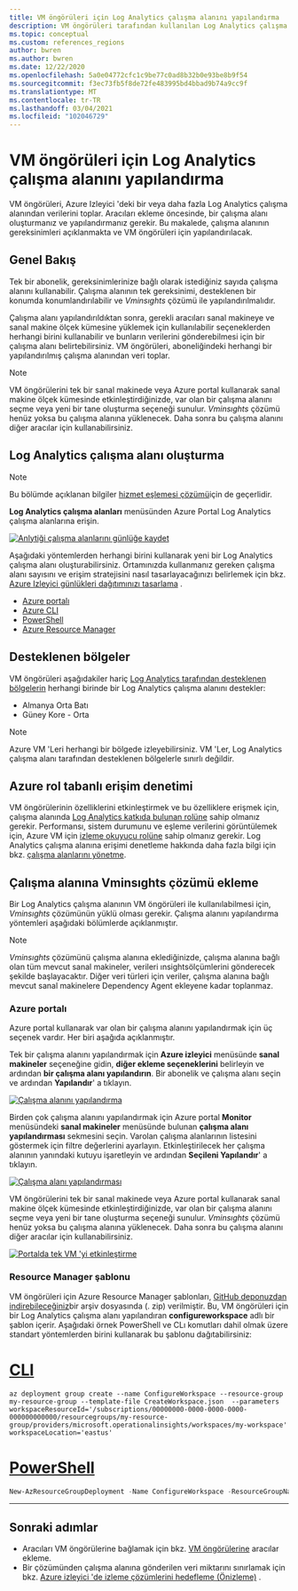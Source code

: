 ```yaml
---
title: VM öngörüleri için Log Analytics çalışma alanını yapılandırma
description: VM öngörüleri tarafından kullanılan Log Analytics çalışma alanının nasıl oluşturulduğunu ve yapılandırılacağını açıklar.
ms.topic: conceptual
ms.custom: references_regions
author: bwren
ms.author: bwren
ms.date: 12/22/2020
ms.openlocfilehash: 5a0e04772cfc1c9be77c0ad8b32b0e93be8b9f54
ms.sourcegitcommit: f3ec73fb5f8de72fe483995bd4bbad9b74a9cc9f
ms.translationtype: MT
ms.contentlocale: tr-TR
ms.lasthandoff: 03/04/2021
ms.locfileid: "102046729"
---
```

# <a name="configure-log-analytics-workspace-for-vm-insights"></a>VM öngörüleri için Log Analytics çalışma alanını yapılandırma
VM öngörüleri, Azure Izleyici 'deki bir veya daha fazla Log Analytics çalışma alanından verilerini toplar. Aracıları ekleme öncesinde, bir çalışma alanı oluşturmanız ve yapılandırmanız gerekir. Bu makalede, çalışma alanının gereksinimleri açıklanmakta ve VM öngörüleri için yapılandırılacak.

## <a name="overview"></a>Genel Bakış
Tek bir abonelik, gereksinimlerinize bağlı olarak istediğiniz sayıda çalışma alanını kullanabilir. Çalışma alanının tek gereksinimi, desteklenen bir konumda konumlandırılabilir ve *Vminsıghts* çözümü ile yapılandırılmalıdır.

Çalışma alanı yapılandırıldıktan sonra, gerekli aracıları sanal makineye ve sanal makine ölçek kümesine yüklemek için kullanılabilir seçeneklerden herhangi birini kullanabilir ve bunların verilerini gönderebilmesi için bir çalışma alanı belirtebilirsiniz. VM öngörüleri, aboneliğindeki herhangi bir yapılandırılmış çalışma alanından veri toplar.

> [!NOTE]
> VM öngörülerini tek bir sanal makinede veya Azure portal kullanarak sanal makine ölçek kümesinde etkinleştirdiğinizde, var olan bir çalışma alanını seçme veya yeni bir tane oluşturma seçeneği sunulur. *Vminsıghts* çözümü henüz yoksa bu çalışma alanına yüklenecek. Daha sonra bu çalışma alanını diğer aracılar için kullanabilirsiniz.


## <a name="create-log-analytics-workspace"></a>Log Analytics çalışma alanı oluşturma

>[!NOTE]
>Bu bölümde açıklanan bilgiler [hizmet eşlemesi çözümü](service-map.md)için de geçerlidir. 

**Log Analytics çalışma alanları** menüsünden Azure Portal Log Analytics çalışma alanlarına erişin.

[![Anlytiği çalışma alanlarını günlüğe kaydet](media/vminsights-configure-workspace/log-analytics-workspaces.png)](media/vminsights-configure-workspace/log-analytics-workspaces.png#lightbox)

Aşağıdaki yöntemlerden herhangi birini kullanarak yeni bir Log Analytics çalışma alanı oluşturabilirsiniz. Ortamınızda kullanmanız gereken çalışma alanı sayısını ve erişim stratejisini nasıl tasarlayacağınızı belirlemek için bkz. [Azure Izleyici günlükleri dağıtımınızı tasarlama](../logs/design-logs-deployment.md) .


* [Azure portalı](../logs/quick-create-workspace.md)
* [Azure CLI](../logs/quick-create-workspace-cli.md)
* [PowerShell](../logs/powershell-workspace-configuration.md)
* [Azure Resource Manager](../logs/resource-manager-workspace.md)

## <a name="supported-regions"></a>Desteklenen bölgeler
VM öngörüleri aşağıdakiler hariç [Log Analytics tarafından desteklenen bölgelerin](https://azure.microsoft.com/global-infrastructure/services/?products=monitor&regions=all) herhangi birinde bir Log Analytics çalışma alanını destekler:

- Almanya Orta Batı
- Güney Kore - Orta

>[!NOTE]
>Azure VM 'Leri herhangi bir bölgede izleyebilirsiniz. VM 'Ler, Log Analytics çalışma alanı tarafından desteklenen bölgelerle sınırlı değildir.

## <a name="azure-role-based-access-control"></a>Azure rol tabanlı erişim denetimi
VM öngörülerinin özelliklerini etkinleştirmek ve bu özelliklere erişmek için, çalışma alanında [Log Analytics katkıda bulunan rolüne](../logs/manage-access.md#manage-access-using-azure-permissions) sahip olmanız gerekir. Performansı, sistem durumunu ve eşleme verilerini görüntülemek için, Azure VM için [izleme okuyucu rolüne](../roles-permissions-security.md#built-in-monitoring-roles) sahip olmanız gerekir. Log Analytics çalışma alanına erişimi denetleme hakkında daha fazla bilgi için bkz. [çalışma alanlarını yönetme](../logs/manage-access.md).

## <a name="add-vminsights-solution-to-workspace"></a>Çalışma alanına Vminsıghts çözümü ekleme
Bir Log Analytics çalışma alanının VM öngörüleri ile kullanılabilmesi için, *Vminsıghts* çözümünün yüklü olması gerekir. Çalışma alanını yapılandırma yöntemleri aşağıdaki bölümlerde açıklanmıştır.

> [!NOTE]
> *Vminsıghts* çözümünü çalışma alanına eklediğinizde, çalışma alanına bağlı olan tüm mevcut sanal makineler, verileri ınsightsölçümlerini gönderecek şekilde başlayacaktır. Diğer veri türleri için veriler, çalışma alanına bağlı mevcut sanal makinelere Dependency Agent ekleyene kadar toplanmaz.

### <a name="azure-portal"></a>Azure portalı
Azure portal kullanarak var olan bir çalışma alanını yapılandırmak için üç seçenek vardır. Her biri aşağıda açıklanmıştır.

Tek bir çalışma alanını yapılandırmak için **Azure izleyici** menüsünde **sanal makineler** seçeneğine gidin, **diğer ekleme seçeneklerini** belirleyin ve ardından **bir çalışma alanı yapılandırın**. Bir abonelik ve çalışma alanı seçin ve ardından **Yapılandır**' a tıklayın.

[![Çalışma alanını yapılandırma](../vm/media/vminsights-enable-policy/configure-workspace.png)](../vm/media/vminsights-enable-policy/configure-workspace.png#lightbox)

Birden çok çalışma alanını yapılandırmak için Azure portal **Monitor** menüsündeki **sanal makineler** menüsünde bulunan **çalışma alanı yapılandırması** sekmesini seçin. Varolan çalışma alanlarının listesini göstermek için filtre değerlerini ayarlayın. Etkinleştirilecek her çalışma alanının yanındaki kutuyu işaretleyin ve ardından **Seçileni Yapılandır**' a tıklayın.

[![Çalışma alanı yapılandırması](../vm/media/vminsights-enable-policy/workspace-configuration.png)](../vm/media/vminsights-enable-policy/workspace-configuration.png#lightbox)


VM öngörülerini tek bir sanal makinede veya Azure portal kullanarak sanal makine ölçek kümesinde etkinleştirdiğinizde, var olan bir çalışma alanını seçme veya yeni bir tane oluşturma seçeneği sunulur. *Vminsıghts* çözümü henüz yoksa bu çalışma alanına yüklenecek. Daha sonra bu çalışma alanını diğer aracılar için kullanabilirsiniz.

[![Portalda tek VM 'yi etkinleştirme](../vm/media/vminsights-enable-portal/enable-vminsights-vm-portal.png)](../vm/media/vminsights-enable-portal/enable-vminsights-vm-portal.png#lightbox)


### <a name="resource-manager-template"></a>Resource Manager şablonu
VM öngörüleri için Azure Resource Manager şablonları, [GitHub deponuzdan indirebileceğiniz](https://aka.ms/VmInsightsARMTemplates)bir arşiv dosyasında (. zip) verilmiştir. Bu, VM öngörüleri için bir Log Analytics çalışma alanı yapılandıran **configureworkspace** adlı bir şablon içerir. Aşağıdaki örnek PowerShell ve CLı komutları dahil olmak üzere standart yöntemlerden birini kullanarak bu şablonu dağıtabilirsiniz: 

# <a name="cli"></a>[CLI](#tab/CLI)

```azurecli
az deployment group create --name ConfigureWorkspace --resource-group my-resource-group --template-file CreateWorkspace.json  --parameters workspaceResourceId='/subscriptions/00000000-0000-0000-0000-000000000000/resourcegroups/my-resource-group/providers/microsoft.operationalinsights/workspaces/my-workspace' workspaceLocation='eastus'

```

# <a name="powershell"></a>[PowerShell](#tab/PowerShell)

```powershell
New-AzResourceGroupDeployment -Name ConfigureWorkspace -ResourceGroupName my-resource-group -TemplateFile ConfigureWorkspace.json -workspaceResourceId /subscriptions/00000000-0000-0000-0000-000000000000/resourcegroups/my-resource-group/providers/microsoft.operationalinsights/workspaces/my-workspace -location eastus
```

---



## <a name="next-steps"></a>Sonraki adımlar
- Aracıları VM öngörülerine bağlamak için bkz. [VM öngörülerine](vminsights-enable-overview.md) aracılar ekleme.
- Bir çözümünden çalışma alanına gönderilen veri miktarını sınırlamak için bkz. [Azure izleyici 'de izleme çözümlerini hedefleme (Önizleme)](../insights/solution-targeting.md) .
